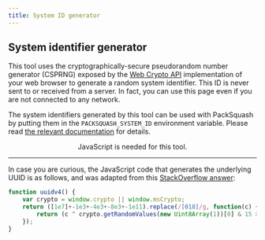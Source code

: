 ```yaml
---
title: System ID generator
---
```


## System identifier generator

This tool uses the cryptographically-secure pseudorandom number generator (CSPRNG) exposed by the [Web Crypto API](https://developer.mozilla.org/en-US/docs/Web/API/Web_Crypto_API) implementation of your web browser to generate a random system identifier. This ID is never sent to or received from a server. In fact, you can use this page even if you are not connected to any network.

The system identifiers generated by this tool can be used with PackSquash by putting them in the `PACKSQUASH_SYSTEM_ID` environment variable. Please read [the relevant documentation](https://github.com/ComunidadAylas/PackSquash/wiki/Generated-ZIP-file-reuse-feature-design) for details.

<noscript>
<p align="center">JavaScript is needed for this tool.</p>
</noscript>

<style>
#generate_id {
	color: #fff;
	padding: 0.5em;
	background: #646464;
	transition: background-color 0.25s;

	user-select: none;
	-webkit-user-select: none;
	-moz-user-select: none;
	-ms-user-select: none;
}

#generate_id:focus, #generate_id:hover {
	cursor: pointer;
	background: #565656;
	transition: background-color 0.25s;
}

#copy_id {
	float: right;
	font-size: 14px;
	padding: 10px;
	background: #646464;
	transition: background-color 0.25s;

	user-select: none;
	-webkit-user-select: none;
	-moz-user-select: none;
	-ms-user-select: none;
}

#copy_id:focus, #copy_id:hover {
	cursor: pointer;
	background: #444444;
	transition: background-color 0.25s;
}

#copy_id img {
	box-shadow: none;
	-webkit-box-shadow: none;
	-moz-box-shadow: none;
	-o-box-shadow: none;
	-ms-box-shadow: none;
}

.hide_no_js {
	display: none;
}
</style>
<span id="copy_id" class="hide_no_js" tabindex="0" role="button"><img src="{{ '/assets/images/clipboard.svg' | relative_url }}" width="21" height="21" alt="Copy system ID to clipboard"></span>
<pre id="system_id" class="hide_no_js">&#xfeff;</pre>
<p align="center" style="margin-top: 15px" class="hide_no_js"><span id="generate_id" tabindex="0" role="button">Generate system ID</span></p>
<script src="{{ '/assets/js/system_id_generator.js' | relative_url }}"></script>

---

In case you are curious, the JavaScript code that generates the underlying UUID is as follows, and was adapted from this [StackOverflow answer](https://stackoverflow.com/a/2117523/9366153):

```js
function uuidv4() {
    var crypto = window.crypto || window.msCrypto;
    return ([1e7]+-1e3+-4e3+-8e3+-1e11).replace(/[018]/g, function(c) {
        return (c ^ crypto.getRandomValues(new Uint8Array(1))[0] & 15 >> c / 4).toString(16);
    });
}
```
